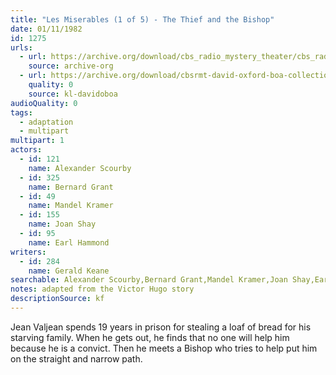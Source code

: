 ```yaml
---
title: "Les Miserables (1 of 5) - The Thief and the Bishop"
date: 01/11/1982
id: 1275
urls: 
  - url: https://archive.org/download/cbs_radio_mystery_theater/cbs_radio_mystery_theater-1251-1300.zip/cbs_radio_mystery_theater-1251-1300%2Fcbsrmt_1275_les_miserables_1_the_thief_and_the_bishop.mp3
    source: archive-org
  - url: https://archive.org/download/cbsrmt-david-oxford-boa-collection/CBSRMT-820111-1275-repeated-820607-Les-Miserables,-Part-I---The-Thief-and-the-Bishop-(128-48)_WBBM-JE-{BoA}.mp3
    quality: 0
    source: kl-davidoboa
audioQuality: 0
tags: 
  - adaptation
  - multipart
multipart: 1
actors:  
  - id: 121
    name: Alexander Scourby  
  - id: 325
    name: Bernard Grant  
  - id: 49
    name: Mandel Kramer  
  - id: 155
    name: Joan Shay  
  - id: 95
    name: Earl Hammond
writers:  
  - id: 284
    name: Gerald Keane
searchable: Alexander Scourby,Bernard Grant,Mandel Kramer,Joan Shay,Earl Hammond Gerald Keane
notes: adapted from the Victor Hugo story
descriptionSource: kf
---
```

Jean Valjean spends 19 years in prison for stealing a loaf of bread for his starving family. When he gets out, he finds that no one will help him because he is a convict. Then he meets a Bishop who tries to help put him on the straight and narrow path.